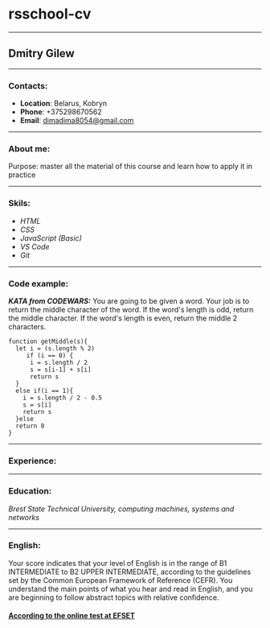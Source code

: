 # rsschool-cv

***
## Dmitry Gilew

---
### Contacts:
- **Location**: Belarus, Kobryn
- **Phone**: +375298670562
- **Email**: dimadima8054@gmail.com

***
### About me:
Purpose: master all the material of this course and learn how to apply it in practice

***
### Skils:
- *HTML*
- *CSS*
- *JavaScript (Basic)*
- *VS Code*
- *Git*


***
### Code example:
***KATA from CODEWARS:*** You are going to be given a word. Your job is to return the middle character of the word. If the word's length is odd, return the middle character. If the word's length is even, return the middle 2 characters.
```
function getMiddle(s){
  let i = (s.length % 2)
     if (i == 0) {
      i = s.length / 2  
      s = s[i-1] + s[i]
      return s
  }
  else if(i == 1){
    i = s.length / 2 - 0.5 
    s = s[i]  
    return s
  }else
  return 0
} 
```
***
### Experience:
***
### Education:
*Brest State Technical University, сomputing machines, systems and networks*
***
### English:
Your score indicates that your level of English is in the range of B1 INTERMEDIATE to B2 UPPER INTERMEDIATE, according to the guidelines set by the Common European Framework of Reference (CEFR).
You understand the main points of what you hear and read in English, and you are beginning to follow abstract topics with relative confidence.

#### [According to the online test at EFSET](https://www.efset.org/)